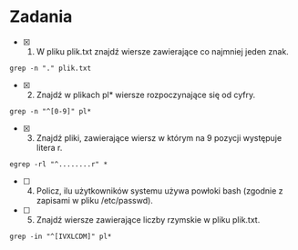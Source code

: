 # Zadania
* [x] 1. W pliku plik.txt znajdź wiersze zawierające co najmniej jeden znak.
```
grep -n "." plik.txt
```
* [x] 2. Znajdź w plikach pl* wiersze rozpoczynające się od cyfry.
```
grep -n "^[0-9]" pl*
```
* [x] 3. Znajdź pliki, zawierające wiersz w którym na 9 pozycji występuje litera r.
```
egrep -rl "^........r" *
```
* [ ] 4. Policz, ilu użytkowników systemu używa powłoki bash (zgodnie z zapisami w pliku /etc/passwd).


* [ ] 5. Znajdź wiersze zawierające liczby rzymskie w pliku plik.txt.
```
grep -in "^[IVXLCDM]" pl*
```
